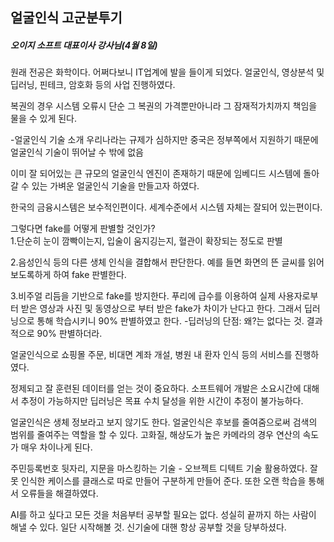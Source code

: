 ## 얼굴인식 고군분투기
##### 오이지 소프트 대표이사 강사님(4월 8일)

원래 전공은 화학이다. 어쩌다보니 IT업계에 발을 들이게 되었다.
얼굴인식, 영상분석 및 딥러닝, 핀테크, 암호화 등의 사업 진행하였다.

복권의 경우 시스템 오류시 단순 그 복권의 가격뿐만아니라 그 잠재적가치까지 책임을 물을 수 있게 된다.

-얼굴인식 기술 소개
우리나라는 규제가 심하지만 중국은 정부쪽에서 지원하기 때문에 얼굴인식 기술이 뛰어날 수 밖에 없음

이미 잘 되어있는 큰 규모의 얼굴인식 엔진이 존재하기 때문에 임베디드 시스템에 돌아갈 수 있는 가벼운 얼굴인식 기술을 만들고자 하였다.

한국의 금융시스템은 보수적인편이다. 세계수준에서 시스템 자체는 잘되어 있는편이다.

그렇다면 fake를 어떻게 판별할 것인가?<br>
1.단순히 눈이 깜빡이는지, 입술이 움지깅는지, 혈관이 확장되는 정도로 판별

2.음성인식 등의 다른 생체 인식을 결합해서 판단한다. 예를 들면 화면의 뜬 글씨를 읽어보도록하게 하여 fake 판별한다.

3.비주얼 리듬을 기반으로 fake를 방지한다. 푸리에 급수를 이용하여 실제 사용자로부터 받은 영상과 사진 및 동영상으로 부터 받은 fake가 차이가 난다고 한다. 그래서 딥러닝으로 통해 학습시키니 90% 판별하였고 한다.
-딥러닝의 단점: 왜?는 없다는 것. 결과적으로 90% 판별하더라.

얼굴인식으로 쇼핑몰 주문, 비대면 계좌 개설, 병원 내 환자 인식 등의 서비스를 진행하였다.

정제되고 잘 훈련된 데이터를 얻는 것이 중요하다. 소프트웨어 개발은 소요시간에 대해서 추정이 가능하지만 딥러닝은 목표 수치 달성을 위한 시간이 추정이 불가능하다.

얼굴인식은 생체 정보라고 보지 않기도 한다. 얼굴인식은 후보를 줄여줌으로써 검색의 범위를 줄여주는 역할을 할 수 있다.
고화질, 해상도가 높은 카메라의 경우 연산의 속도가 매우 차이나게 된다.

주민등록번호 뒷자리, 지문을 마스킹하는 기술 - 오브젝트 디텍트 기술 활용하였다. 잘못 인식한 케이스를 클래스로 따로 만들어 구분하게 만들어 준다. 또한 오랜 학습을 통해서 오류들을 해결하였다.

AI를 하고 싶다고 모든 것을 처음부터 공부할 필요는 없다. 성실히 끝까지 하는 사람이 해낼 수 있다. 
일단 시작해볼 것. 신기술에 대핸 항상 공부할 것을 당부하셨다.
